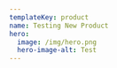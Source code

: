 ```yaml
---
templateKey: product
name: Testing New Product
hero:
  image: /img/hero.png
  hero-image-alt: Test
---
```

